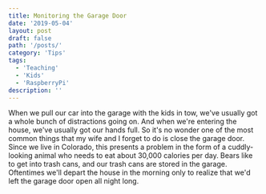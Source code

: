 ```yaml
---
title: Monitoring the Garage Door
date: '2019-05-04'
layout: post
draft: false
path: '/posts/'
category: 'Tips'
tags:
  - 'Teaching'
  - 'Kids'
  - 'RaspberryPi'
description: ''
---
```


When we pull our car into the garage with the kids in tow, we've usually got a whole bunch of distractions going on. And when we're entering the house, we've usually got our hands full. So it's no wonder one of the most common things that my wife and I forget to do is close the garage door. Since we live in Colorado, this presents a problem in the form of a cuddly-looking animal who needs to eat about 30,000 calories per day. Bears like to get into trash cans, and our trash cans are stored in the garage. Oftentimes we'll depart the house in the morning only to realize that we'd left the garage door open all night long.
